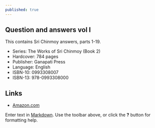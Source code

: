```yaml
---
published: true
---
```

## Question and answers vol I

This contains Sri Chinmoy answers, parts 1-19.

- Series: The Works of Sri Chinmoy (Book 2)
- Hardcover: 784 pages
- Publisher: Ganapati Press
- Language: English
- ISBN-10: 0993308007
- ISBN-13: 978-0993308000

## Links ##

- [Amazon.com](https://www.amazon.com/Questions-Answers-vol-Chinmoy-parts/dp/0993308007/)

Enter text in [Markdown](http://daringfireball.net/projects/markdown/). Use the toolbar above, or click the **?** button for formatting help.
